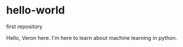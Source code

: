 # hello-world
first repository

Hello, Veron here. I'm here to learn about machine learning in python.
